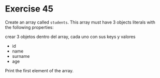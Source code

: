 # Exercise 45

Create an array called `students`. This array must have 3 objects literals with the following properties:

crear 3 objetos dentro del array, cada uno con sus keys y valores

* id
* name
* surname
* age

Print the first element of the array.
